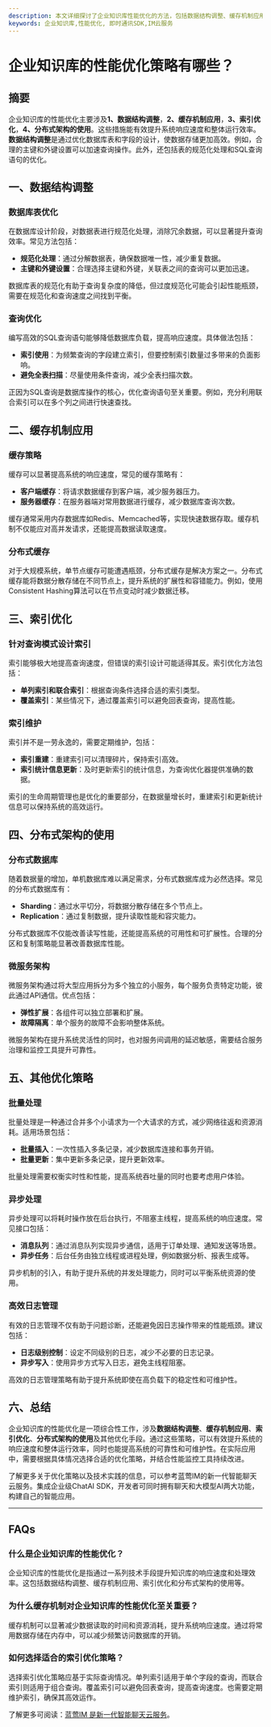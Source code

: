 ```yaml
---
description: 本文详细探讨了企业知识库性能优化的方法，包括数据结构调整、缓存机制应用和索引优化等策略，适用于开发者和企业管理人员。
keywords: 企业知识库,性能优化, 即时通讯SDK,IM云服务
---
```

# 企业知识库的性能优化策略有哪些？

## 摘要

企业知识库的性能优化主要涉及**1、数据结构调整**，**2、缓存机制应用**，**3、索引优化**，**4、分布式架构的使用**。这些措施能有效提升系统响应速度和整体运行效率。**数据结构调整**是通过优化数据库表和字段的设计，使数据存储更加高效。例如，合理的主键和外键设置可以加速查询操作。此外，还包括表的规范化处理和SQL查询语句的优化。

## 一、数据结构调整

### 数据库表优化

在数据库设计阶段，对数据表进行规范化处理，消除冗余数据，可以显著提升查询效率。常见方法包括：

- **规范化处理**：通过分解数据表，确保数据唯一性，减少重复数据。
- **主键和外键设置**：合理选择主键和外键，关联表之间的查询可以更加迅速。

数据库表的规范化有助于查询复杂度的降低，但过度规范化可能会引起性能瓶颈，需要在规范化和查询速度之间找到平衡。

### 查询优化

编写高效的SQL查询语句能够降低数据库负载，提高响应速度。具体做法包括：

- **索引使用**：为频繁查询的字段建立索引，但要控制索引数量过多带来的负面影响。
- **避免全表扫描**：尽量使用条件查询，减少全表扫描次数。

正因为SQL查询是数据库操作的核心，优化查询语句至关重要。例如，充分利用联合索引可以在多个列之间进行快速查找。

## 二、缓存机制应用

### 缓存策略

缓存可以显著提高系统的响应速度，常见的缓存策略有：

- **客户端缓存**：将请求数据缓存到客户端，减少服务器压力。
- **服务器缓存**：在服务器端对常用数据进行缓存，减少数据库查询次数。

缓存通常采用内存数据库如Redis、Memcached等，实现快速数据存取。缓存机制不仅能应对高并发请求，还能提高数据读取速度。

### 分布式缓存

对于大规模系统，单节点缓存可能遭遇瓶颈，分布式缓存是解决方案之一。分布式缓存能将数据分散存储在不同节点上，提升系统的扩展性和容错能力。例如，使用Consistent Hashing算法可以在节点变动时减少数据迁移。

## 三、索引优化

### 针对查询模式设计索引

索引能够极大地提高查询速度，但错误的索引设计可能适得其反。索引优化方法包括：

- **单列索引和联合索引**：根据查询条件选择合适的索引类型。
- **覆盖索引**：某些情况下，通过覆盖索引可以避免回表查询，提高性能。

### 索引维护

索引并不是一劳永逸的，需要定期维护，包括：

- **索引重建**：重建索引可以清理碎片，保持索引高效。
- **索引统计信息更新**：及时更新索引的统计信息，为查询优化器提供准确的数据。

索引的生命周期管理也是优化的重要部分，在数据量增长时，重建索引和更新统计信息可以保持系统的高效运行。

## 四、分布式架构的使用

### 分布式数据库

随着数据量的增加，单机数据库难以满足需求，分布式数据库成为必然选择。常见的分布式数据库有：

- **Sharding**：通过水平切分，将数据分散存储在多个节点上。
- **Replication**：通过复制数据，提升读取性能和容灾能力。

分布式数据库不仅能改善读写性能，还能提高系统的可用性和可扩展性。合理的分区和复制策略能显著改善数据库性能。

### 微服务架构

微服务架构通过将大型应用拆分为多个独立的小服务，每个服务负责特定功能，彼此通过API通信。优点包括：

- **弹性扩展**：各组件可以独立部署和扩展。
- **故障隔离**：单个服务的故障不会影响整体系统。

微服务架构在提升系统灵活性的同时，也对服务间调用的延迟敏感，需要结合服务治理和监控工具提升可靠性。

## 五、其他优化策略

### 批量处理

批量处理是一种通过合并多个小请求为一个大请求的方式，减少网络往返和资源消耗。适用场景包括：

- **批量插入**：一次性插入多条记录，减少数据库连接和事务开销。
- **批量更新**：集中更新多条记录，提升更新效率。

批量处理需要权衡实时性和性能，提高系统吞吐量的同时也要考虑用户体验。

### 异步处理

异步处理可以将耗时操作放在后台执行，不阻塞主线程，提高系统的响应速度。常见接口包括：

- **消息队列**：通过消息队列实现异步通信，适用于订单处理、通知发送等场景。
- **异步任务**：后台任务由独立线程或进程处理，例如数据分析、报表生成等。

异步机制的引入，有助于提升系统的并发处理能力，同时可以平衡系统资源的使用。

### 高效日志管理

有效的日志管理不仅有助于问题诊断，还能避免因日志操作带来的性能瓶颈。建议包括：

- **日志级别控制**：设定不同级别的日志，减少不必要的日志记录。
- **异步写入**：使用异步方式写入日志，避免主线程阻塞。

高效的日志管理策略有助于提升系统即使在高负载下的稳定性和可维护性。

## 六、总结

企业知识库的性能优化是一项综合性工作，涉及**数据结构调整**、**缓存机制应用**、**索引优化**、**分布式架构的使用**及其他优化手段。通过这些策略，可以有效提升系统的响应速度和整体运行效率，同时也能提高系统的可靠性和可维护性。在实际应用中，需要根据具体情况选择合适的优化策略，并结合性能监控工具持续改进。

了解更多关于优化策略以及技术实践的信息，可以参考蓝莺IM的新一代智能聊天云服务。集成企业级ChatAI SDK，开发者可同时拥有聊天和大模型AI两大功能，构建自己的智能应用。

---

## FAQs

### **什么是企业知识库的性能优化？**

企业知识库的性能优化是指通过一系列技术手段提升知识库的响应速度和处理效率。这包括数据结构调整、缓存机制应用、索引优化和分布式架构的使用等。

### **为什么缓存机制对企业知识库的性能优化至关重要？**

缓存机制可以显著减少数据读取的时间和资源消耗，提升系统响应速度。通过将常用数据存储在内存中，可以减少频繁访问数据库的开销。

### **如何选择适合的索引优化策略？**

选择索引优化策略应基于实际查询情况。单列索引适用于单个字段的查询，而联合索引则适用于组合查询。覆盖索引可以避免回表查询，提高查询速度。也需要定期维护索引，确保其高效运作。

了解更多可阅读：[蓝莺IM 是新一代智能聊天云服务](https://www.lanyingim.com/)。